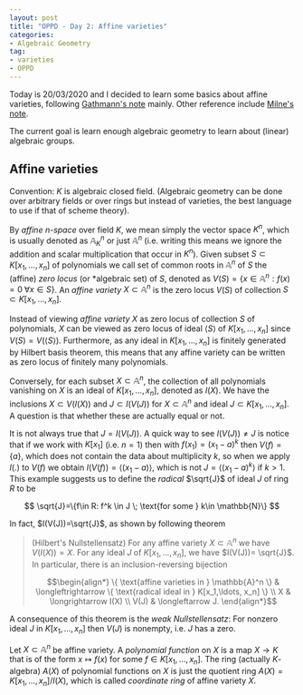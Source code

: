 ```yaml
---
layout: post
title: "OPPD - Day 2: Affine varieties"
categories: 
- Algebraic Geometry
tag: 
- varieties
- OPPD
---
```


Today is 20/03/2020 and I decided to learn some basics about 
affine varieties, following [Gathmann's note](https://www.mathematik.uni-kl.de/~gathmann/class/alggeom-2019/alggeom-2019.pdf) mainly.
Other reference include [Milne's note](https://www.jmilne.org/math/CourseNotes/AG.pdf).

The current goal is learn enough 
algebraic geometry to learn about (linear) algebraic groups. 

## Affine varieties

Convention: $K$ is algebraic closed field. (Algebraic 
geometry can be done over arbitrary fields or over rings 
but instead of varieties, the best language to use 
if that of scheme theory). 

By *affine $n$-space* over field $K$, we mean simply
the vector space $K^n$, which is usually denoted as 
$\mathbb{A}_K^n$ or just $\mathbb{A}^n$ (i.e. writing 
this means we ignore the addition and scalar multiplication 
that occur in $K^n$). Given subset $S\subset K[x_1,\ldots, x_n]$
of polynomials we call set of common roots in $\mathbb{A}^n$ of 
$S$ the (affine) *zero locus* (or *algebraic set) of $S$, denoted as $V(S)=\{x\in 
\mathbb{A}^n: f(x)=0 \; \forall x\in S\}$. 
An *affine variety* $X\subset \mathbb{A}^n$
is the zero locus $V(S)$ of collection 
$S\subset K[x_1,\ldots, x_n]$.

Instead of viewing *affine variety* $X$ as zero locus of 
collection $S$ of polynomials, $X$ can be viewed as 
zero locus of ideal $\langle S\rangle$ of 
$K[x_1,\ldots, x_n]$ since $V(S)=V(\langle S\rangle)$. 
Furthermore, as any ideal in $K[x_1,\ldots, x_n]$
is finitely generated by Hilbert basis theorem, this means 
that any affine variety can be written as zero locus 
of finitely many polynomials. 

Conversely, for each subset $X\subset \mathbb{A}^n$, 
the collection of all polynomials vanishing on $X$
is an ideal of $K[x_1,\ldots, x_n]$, denoted as $I(X)$. 
We have the inclusions $X \subset V(I(X))$ and $J\subset I(V(J))$ 
for $X\subset \mathbb{A}^n$ and ideal $J\subset 
K[x_1,\ldots, x_n]$. A question is that whether 
these are actually equal or not. 

It is not always true that $J=I(V(J))$. A quick 
way to see $I(V(J))\ne J$ is notice that if we work 
with $K[x_1]$ (i.e. $n=1$) then with $f(x_1)=(x_1-a)^k$
then $V(f)=\{a\}$, which does not contain the data 
about multiplicity $k$, so when we apply $I(.)$ to
$V(f)$ we obtain $I(V(f))=\langle (x_1-a)\rangle$,
which is not $J=\langle (x_1-a)^k\rangle$ if $k>1$. 
This example suggests us to define the *radical* 
$\sqrt{J}$ of ideal $J$ of ring $R$ to be 

$$
\sqrt{J}=\{f\in R: f^k \in J \; \text{for some }
k\in \mathbb{N}\}
$$

In fact, $I(V(J))=\sqrt{J}$, as shown by following 
theorem 

> (Hilbert's Nullstellensatz) For any affine variety 
> $X\subset \mathbb{A}^n$ we have $V(I(X))=X$. For any 
> ideal $J$ of $K[x_1,\ldots, x_n]$, we have $I(V(J))=
> \sqrt{J}$. In particular, there is an inclusion-reversing 
> bijection 
> 
> $$\begin{align*} 
> \{ \text{affine varieties in } \mathbb{A}^n \}
> & \longleftrightarrow \{ \text{radical ideal in } 
> K[x_1,\ldots, x_n] \} \\ 
> X & \longrightarrow I(X) \\
> V(J) & \longleftarrow J. 
> \end{align*}$$

A consequence of this theorem is the *weak Nullstellensatz*:
For nonzero ideal $J$ in $K[x_1,\ldots, x_n]$ then $V(J)$
is nonempty, i.e. $J$ has a zero. 

Let $X \subset \mathbb{A}^n$ be affine variety. A 
*polynomial function* on $X$ is a map $X\to K$ that is 
of the form $x \mapsto f(x)$ for some $f\in K[x_1,\ldots, x_n]$.
The ring (actually $K$-algebra) $A(X)$ of polynomial functions on 
$X$ is just the quotient ring $A(X)=K[x_1,\ldots, x_n]/I(X)$, 
which is called *coordinate ring* of affine variety $X$.

